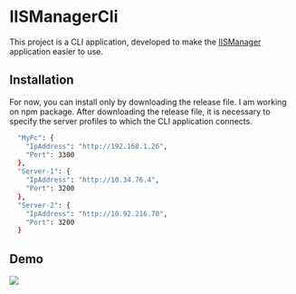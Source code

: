 # IISManagerCli
This project is a CLI application, developed to make the [IISManager](https://github.com/bsogulcan/IISManager) application easier to use.


## Installation 

For now, you can install only by downloading the release file. I am working on npm package.
After downloading the release file, it is necessary to specify the server profiles to which the CLI application connects.

```bash 
  "MyPc": {
    "IpAddress": "http://192.168.1.26",
    "Port": 3300
  },
  "Server-1": {
    "IpAddress": "http://10.34.76.4",
    "Port": 3200
  },
  "Server-2": {
    "IpAddress": "http://10.92.216.70",
    "Port": 3200
  }
```
## Demo
![](https://im4.ezgif.com/tmp/ezgif-4-78dacfe28e.gif)
